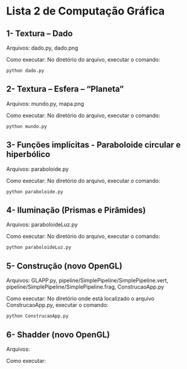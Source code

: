 # Lista 2 de Computação Gráfica

## 1- Textura – Dado
Arquivos: dado.py, dado.png

Como executar: No diretório do arquivo, executar o comando: 
```
python dado.py
```

## 2- Textura – Esfera – “Planeta” 
Arquivos: mundo.py, mapa.png

Como executar: No diretório do arquivo, executar o comando: 
```
python mundo.py
```

## 3- Funções implícitas - Paraboloide circular e hiperbólico 
Arquivos: paraboloide.py

Como executar: No diretório do arquivo, executar o comando: 
```
python paraboloide.py
```

## 4- Iluminação (Prismas e Pirâmides)
Arquivos: paraboloideLuz.py

Como executar: No diretório do arquivo, executar o comando: 
```
python paraboloideLuz.py
```

## 5- Construção (novo OpenGL)
Arquivos: GLAPP.py, pipeline/SimplePipeline/SimplePipeline.vert, pipeline/SimplePipeline/SimplePipeline.frag, ConstrucaoApp.py

Como executar: No diretório onde está localizado o arquivo ConstrucaoApp.py, executar o comando: 
```
python ConstrucaoApp.py
```

## 6- Shadder (novo OpenGL)
Arquivos:

Como executar:

